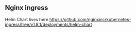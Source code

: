## Nginx ingress

Helm Chart lives here https://github.com/nginxinc/kubernetes-ingress/tree/v1.8.1/deployments/helm-chart